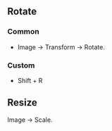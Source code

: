 ## Rotate

### Common

* Image -> Transform -> Rotate.

### Custom

* Shift + R

## Resize

Image  -> Scale.

